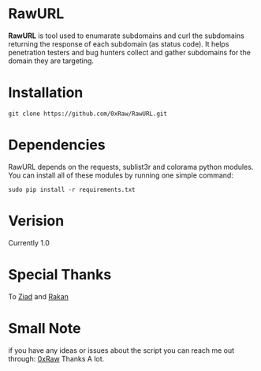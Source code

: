 # RawURL
<b>RawURL</b> is tool used to enumarate subdomains and curl the subdomains returning the response of each subdomain (as status code).
It helps penetration testers and bug hunters collect and gather subdomains for the domain they are targeting.
# Installation
<pre><code>git clone https://github.com/0xRaw/RawURL.git
</code></pre>
# Dependencies
RawURL depends on the requests, sublist3r and colorama python modules.
You can install all of these modules by running one simple command:
<pre><code>sudo pip install -r requirements.txt
</code></pre>
# Verision
Currently 1.0
# Special Thanks
To <a href="https://twitter.com/u0pattern">Ziad</a> and <a href="https://twitter.com/R4kaaaN">Rakan</a>
# Small Note
if you have any ideas or issues about the script you can reach me out through: <a href="https://twitter.com/0xRaw">0xRaw</a>
Thanks A lot.
